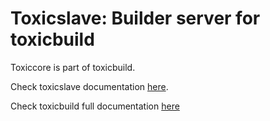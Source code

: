Toxicslave: Builder server for toxicbuild
=========================================

Toxiccore is part of toxicbuild.

Check toxicslave documentation [here](https://docs.poraodojuca.dev/toxicslave/index.html).

Check toxicbuild full documentation [here](https://toxicbuild.poraodojuca.dev)

